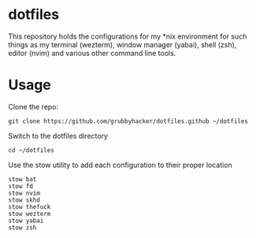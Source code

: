 # dotfiles
This repository holds the configurations for my *nix environment for such things as my terminal (wezterm), window manager (yabai), shell (zsh), editor (nvim) and various other command line tools.

# Usage
Clone the repo:
``` 
git clone https://github.com/grubbyhacker/dotfiles.github ~/dotfiles
```

Switch to the dotfiles directory
```
cd ~/dotfiles
```

Use the stow utility to add each configuration to their proper location
```
stow bat
stow fd
stow nvim
stow skhd
stow thefuck
stow wezterm
stow yabai
stow zsh
```
